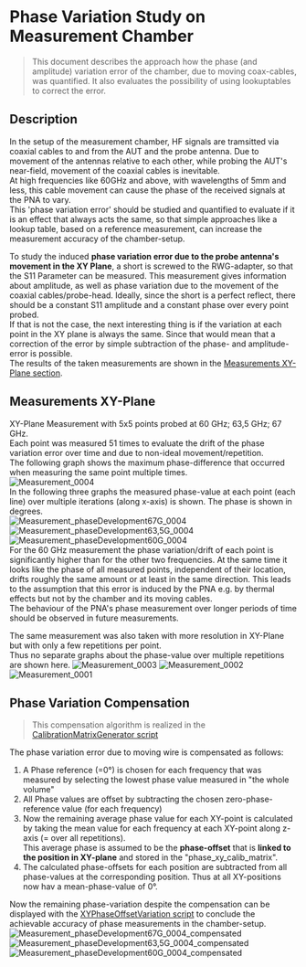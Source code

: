 # Phase Variation Study on Measurement Chamber
> This document describes the approach how the phase (and amplitude) variation error of the chamber, due to moving coax-cables, 
> was quantified. It also evaluates the possibility of using lookuptables to correct the error.

## Description
In the setup of the measurement chamber, HF signals are tramsitted via coaxial cables to and from the AUT and 
the probe antenna. Due to movement of the antennas relative to each other, while probing the AUT's near-field, 
movement of the coaxial cables is inevitable.  
At high frequencies like 60GHz and above, with wavelengths of 5mm and less, this cable movement can cause the phase
of the received signals at the PNA to vary.  
This 'phase variation error' should be studied and quantified to evaluate if it is an effect that always acts the same, 
so that simple approaches like a lookup table, based on a reference measurement, can increase the measurement accuracy 
of the chamber-setup.

To study the induced **phase variation error due to the probe antenna's movement in the XY Plane**, a short is screwed to 
the RWG-adapter, so that the S11 Parameter can be measured. This measurement gives information about amplitude, as well 
as phase variation due to the movement of the coaxial cables/probe-head. Ideally, since the short is a perfect reflect,
there should be a constant S11 amplitude and a constant phase over every point probed.  
If that is not the case, the next interesting thing is if the variation at each point in the XY plane is always the
same. Since that would mean that a correction of the error by simple subtraction of the phase- and amplitude-error is possible.  
The results of the taken measurements are shown in the [Measurements XY-Plane section](#measurements-xy-plane).

## Measurements XY-Plane
XY-Plane Measurement with 5x5 points probed at 60 GHz; 63,5 GHz; 67 GHz.  
Each point was measured 51 times to evaluate the drift of the phase variation error over time and due to 
non-ideal movement/repetition.  
The following graph shows the maximum phase-difference that occurred when measuring the same point multiple times.  
![Measurement_0004](/docs/Phase%20Variation%20Study/Figures/FreqOffsetVariationStudy_0004.png)  
In the following three graphs the measured phase-value at each point (each line) over multiple iterations 
(along x-axis) is shown. The phase is shown in degrees.  
![Measurement_phaseDevelopment67G_0004](/docs/Phase%20Variation%20Study/Figures/Phase_measured_for_each_XY-Point_67.0_GHz_0004.png)
![Measurement_phaseDevelopment63,5G_0004](/docs/Phase%20Variation%20Study/Figures/Phase_measured_for_each_XY-Point_63.5_GHz_0004.png)
![Measurement_phaseDevelopment60G_0004](/docs/Phase%20Variation%20Study/Figures/Phase_measured_for_each_XY-Point_60.0_GHz_0004.png)  
For the 60 GHz measurement the phase variation/drift of each point is significantly higher than for the other two frequencies. At the same time it looks 
like the phase of all measured points, independent of their location, drifts roughly the same amount or at least in 
the same direction. This leads to the assumption that this error is induced by the PNA e.g. by thermal effects but not 
by the chamber and its moving cables.  
The behaviour of the PNA's phase measurement over longer periods of time should be observed in future measurements. 

The same measurement was also taken with more resolution in XY-Plane but with only a few repetitions per point.  
Thus no separate graphs about the phase-value over multiple repetitions are shown here.
![Measurement_0003](/docs/Phase%20Variation%20Study/Figures/FreqOffsetVariationStudy_0003.png)
![Measurement_0002](/docs/Phase%20Variation%20Study/Figures/FreqOffsetVariationStudy_0002.png)
![Measurement_0001](/docs/Phase%20Variation%20Study/Figures/FreqOffsetVariationStudy_0001.png)

## Phase Variation Compensation
> This compensation algorithm is realized in the [CalibrationMatrixGenerator script](/SpecialScripts/CalibrationMatrixGenerator.py)

The phase variation error due to moving wire is compensated as follows:
1. A Phase reference (=0°) is chosen for each frequency that was measured by selecting the lowest phase value measured in "the whole volume"
2. All Phase values are offset by subtracting the chosen zero-phase-reference value (for each frequency)
3. Now the remaining average phase value for each XY-point is calculated by taking the mean value for each frequency at each XY-point along z-axis (= over all repetitions).  
    This average phase is assumed to be the **phase-offset** that is **linked to the position in XY-plane** and stored in the "phase_xy_calib_matrix".
4. The calculated phase-offsets for each position are subtracted from all phase-values at the corresponding position. Thus at all XY-positions now hav a mean-phase-value of 0°.  

Now the remaining phase-variation despite the compensation can be displayed with the [XYPhaseOffsetVariation script](/SpecialScripts/XYPhaseOffsetVariation.py) to conclude the achievable
accuracy of phase measurements in the chamber-setup.
![Measurement_phaseDevelopment67G_0004_compensated](/docs/Phase%20Variation%20Study/Figures/Phase_measured_for_each_XY-Point_67.0_GHz_0004_compensated.png)
![Measurement_phaseDevelopment63,5G_0004_compensated](/docs/Phase%20Variation%20Study/Figures/Phase_measured_for_each_XY-Point_63.5_GHz_0004_compensated.png)
![Measurement_phaseDevelopment60G_0004_compensated](/docs/Phase%20Variation%20Study/Figures/Phase_measured_for_each_XY-Point_60.0_GHz_0004_compensated.png)  
